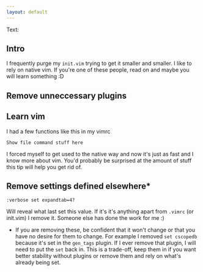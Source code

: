 ```yaml
---
layout: default
---
```


Text: 

## Intro

I frequently purge my `init.vim` trying to get it smaller and smaller.  I like to rely on native vim.
If you're one of these people, read on and maybe you will learn something :D

## Remove unneccessary plugins

## Learn vim

I had a few functions like this in my vimrc

```
Show file command stuff here
```

I forced myself to get used to the native way and now it's just as fast and I know more about vim.
You'd probably be surprised at the amount of stuff this tip will help you get rid of.




## Remove settings defined elsewhere*

```
:verbose set expandtab=4?
```

Will reveal what last set this value. If it's it's anything apart from `.vimrc` (or init.vim) I remove it.  Someone else has done the work for me :)

* If you are removing these, be confident that it won't change or that you have no desire for them to change.
For example I removed `set cscopedb` because it's set in the `gen_tags` plugin. If I ever remove that plugin,
I will need to put the `set` back in. This is a trade-off, keep them in if you want better stability without plugins or
remove them and rely on what's already being set.
